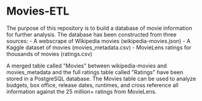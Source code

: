 # Movies-ETL

The purpose of this repository is to build a database of movie information for further analysis. The database has been constructed from three sources:
    - A webscrape of Wikipedia movies (wikipedia-movies.json)
    - A Kaggle dataset of movies (movies_metadata.csv)
    - MovieLens ratings for thousands of movies (ratings.csv)

A merged table called "Movies" between wikipedia-movies and movies_metadata and the full ratings table called "Ratings" have been stored in a PostgreSQL database. The Movies table can be used to analyze budgets, box office, release dates, runtimes, and cross reference all information against the 25 million+ ratings from MovieLens. 